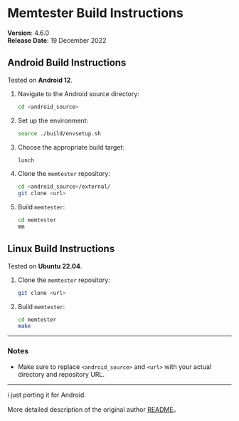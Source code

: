 # Memtester Build Instructions

**Version**: 4.6.0  
**Release Date**: 19 December 2022

## Android Build Instructions

Tested on **Android 12**.

1. Navigate to the Android source directory:
   ```bash
   cd <android_source>
   ```
2. Set up the environment:
   ```bash
   source ./build/envsetup.sh
   ```
3. Choose the appropriate build target:
   ```bash
   lunch
   ```
4. Clone the `memtester` repository:
   ```bash
   cd <android_source>/external/
   git clone <url>
   ```
5. Build `memtester`:
   ```bash
   cd memtester
   mm
   ```

## Linux Build Instructions

Tested on **Ubuntu 22.04**.

1. Clone the `memtester` repository:
   ```bash
   git clone <url>
   ```
2. Build `memtester`:
   ```bash
   cd memtester
   make
   ```

---

### Notes

- Make sure to replace `<android_source>` and `<url>` with your actual directory and repository URL.
  
---

i just porting it for Android.

More detailed description of the original author [README](https://github.com/sunqianGitHub/memtester/blob/main/README)。
